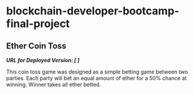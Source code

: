 # blockchain-developer-bootcamp-final-project
## **Ether Coin Toss**
***URL for Deployed Version: [ ]***

This coin toss game was designed as a simple betting game between two parties. Each party will bet an equal amount of ether for a 50% chance at winning. Winner takes all ether betted. 




